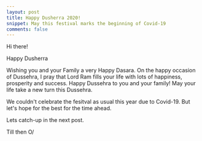 ```yaml
---
layout: post
title: Happy Dusherra 2020!
snippet: May this festival marks the beginning of Covid-19
comments: false
---
```


Hi there!

<p>Happy Dusherra</p>

<p>Wishing you and your Family a very Happy Dasara. On the happy occasion of Dussehra, I pray that Lord Ram fills your life with lots of happiness, prosperity and success. Happy Dussehra to you and your family! May your life take a new turn this Dussehra.</p>

<p>We couldn't celebrate the fesitval as usual this year due to Covid-19. But let's hope for the best for the time ahead.</p>

Lets catch-up in the next post.

Till then O/